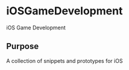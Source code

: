 # iOSGameDevelopment
iOS Game Development
## Purpose
A collection of snippets and prototypes for iOS
